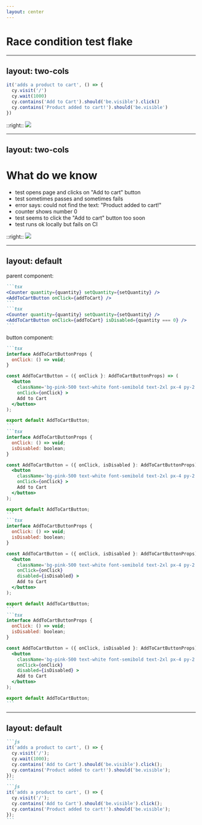 ```yaml
---
layout: center
---
```

# Race condition test flake

<!-- 
- our next story is very common 
- if you do testing chances are you have already seen an issue like this
-->


---
layout: two-cols
---
```js {*|3}
it('adds a product to cart', () => {
  cy.visit('/')
  cy.wait(1000)
  cy.contains('Add to Cart').should('be.visible').click()
  cy.contains('Product added to cart!').should('be.visible')
})
```

::right::
<img src="/images/shoe_failed.png" class="relative top-[10%]" />

<style>
.two-columns {
  gap: 1rem;
  grid-template-columns: 3fr 5fr !important;
}

.slidev-code-wrapper {
  padding-top: 35%
}
</style>

<!--
- example with a sneaker ecommerce site
- Cypress test that attempts to buy a sneaker
- flaky - fails and passes
- when fails - we see we click the button too soon
- [click] fixing on the test - add waiting so the test does not go that fast (`cy.wait(1000)`)
- but this is a slippery slope, because we may be increasing that time, not fixing the real problem
-->

---
layout: two-cols
---
# What do we know
<v-clicks>

- test opens page and clicks on "Add to cart" button
- test sometimes passes and sometimes fails
- error says: could not find the text: "Product added to cart!"
- counter shows number 0
- test seems to click the "Add to cart" button too soon
- test runs ok locally but fails on CI
</v-clicks>

::right::
<img src="/images/shoe_failed.png" class="relative top-[20%]" />

<style>
.two-columns {
  gap: 1rem;
  grid-template-columns: 5fr 5fr !important;
}

</style>

<!-- 
- so let’s debug this together
- we are going to dive into the code and figure out what actually made the test flaky
-->

---
layout: default
---

parent component:
````md magic-move
```tsx
<Counter quantity={quantity} setQuantity={setQuantity} />
<AddToCartButton onClick={addToCart} />
```
```tsx
<Counter quantity={quantity} setQuantity={setQuantity} />
<AddToCartButton onClick={addToCart} isDisabled={quantity === 0} />
```
````

button component:
````md magic-move
```tsx
interface AddToCartButtonProps {
  onClick: () => void;
}

const AddToCartButton = ({ onClick }: AddToCartButtonProps) => (
  <button 
    className='bg-pink-500 text-white font-semibold text-2xl px-4 py-2 rounded-sm my-4'
    onClick={onClick} >
    Add to Cart
  </button>
);

export default AddToCartButton;
```
```tsx
interface AddToCartButtonProps {
  onClick: () => void;
  isDisabled: boolean;
}

const AddToCartButton = ({ onClick, isDisabled }: AddToCartButtonProps) => (
  <button 
    className='bg-pink-500 text-white font-semibold text-2xl px-4 py-2 rounded-sm my-4'
    onClick={onClick} >
    Add to Cart
  </button>
);

export default AddToCartButton;
```
```tsx
interface AddToCartButtonProps {
  onClick: () => void;
  isDisabled: boolean;
}

const AddToCartButton = ({ onClick, isDisabled }: AddToCartButtonProps) => (
  <button 
    className='bg-pink-500 text-white font-semibold text-2xl px-4 py-2 rounded-sm my-4'
    onClick={onClick}
    disabled={isDisabled} >
    Add to Cart
  </button>
);

export default AddToCartButton;
```
```tsx
interface AddToCartButtonProps {
  onClick: () => void;
  isDisabled: boolean;
}

const AddToCartButton = ({ onClick, isDisabled }: AddToCartButtonProps) => (
  <button 
    className='bg-pink-500 text-white font-semibold text-2xl px-4 py-2 rounded-sm my-4 disabled:opacity-20'
    onClick={onClick}
    disabled={isDisabled} >
    Add to Cart
  </button>
);

export default AddToCartButton;
```
````


<!--
- let’s add a new property
- [click] when the number is anything else than 0, isDisabled will be false
- [click] add it to our button as well
- [click] we’ll add an html attribute
- [click] and then add some styling so it’s semi transparent
-->

---
layout: default
---

````md magic-move
```js
it('adds a product to cart', () => {
  cy.visit('/');
  cy.wait(1000);
  cy.contains('Add to Cart').should('be.visible').click();
  cy.contains('Product added to cart!').should('be.visible');
});
```
```js
it('adds a product to cart', () => {
  cy.visit('/');
  cy.contains('Add to Cart').should('be.visible').click();
  cy.contains('Product added to cart!').should('be.visible');
});
```
````

<style>
.slidev-code-wrapper {
  padding-top: 20%
}
</style>

<!--
- as a result, our test code becomes cleaner
- [click]
- and this is what you should do as a developer who owns test flakines
- it accomplishes two things:
  - fixes hidden issues that customers actually have but never report
  - makes test automation more stable and therefore more reliable
- I am very confident that more than 90% of what we call flaky test is actually a flaky app, it has nothing to do with the test code itself
- this is FINE
-->
